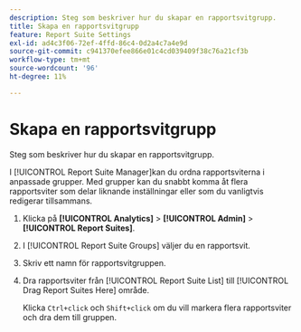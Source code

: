 ```yaml
---
description: Steg som beskriver hur du skapar en rapportsvitgrupp.
title: Skapa en rapportsvitgrupp
feature: Report Suite Settings
exl-id: ad4c3f06-72ef-4ffd-86c4-0d2a4c7a4e9d
source-git-commit: c941370efee866e01c4cd039409f38c76a21cf3b
workflow-type: tm+mt
source-wordcount: '96'
ht-degree: 11%

---
```


# Skapa en rapportsvitgrupp

Steg som beskriver hur du skapar en rapportsvitgrupp.

I [!UICONTROL Report Suite Manager]kan du ordna rapportsviterna i anpassade grupper. Med grupper kan du snabbt komma åt flera rapportsviter som delar liknande inställningar eller som du vanligtvis redigerar tillsammans.

1. Klicka på **[!UICONTROL Analytics]** > **[!UICONTROL Admin]** > **[!UICONTROL Report Suites]**.
1. I [!UICONTROL Report Suite Groups] väljer du en rapportsvit.
1. Skriv ett namn för rapportsvitgruppen.
1. Dra rapportsviter från [!UICONTROL Report Suite List] till [!UICONTROL Drag Report Suites Here] område.

   Klicka `Ctrl+click` och `Shift+click` om du vill markera flera rapportsviter och dra dem till gruppen.

